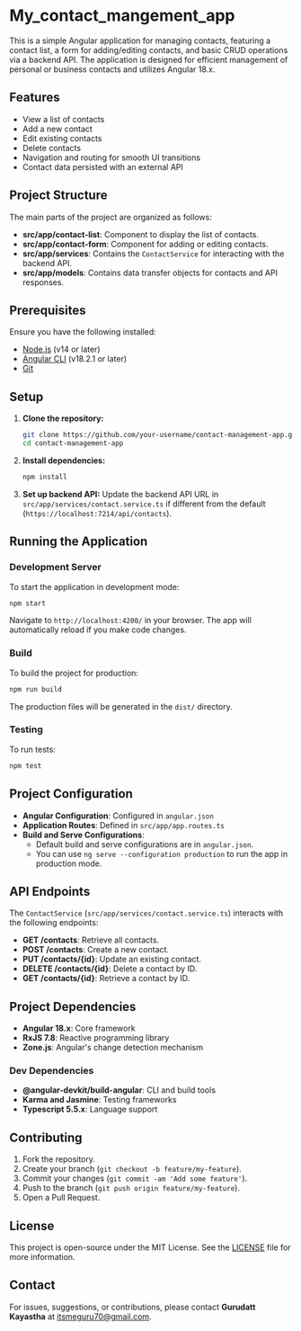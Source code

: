 # My_contact_mangement_app

This is a simple Angular application for managing contacts, featuring a contact list, a form for adding/editing contacts, and basic CRUD operations via a backend API. The application is designed for efficient management of personal or business contacts and utilizes Angular 18.x.

## Features

- View a list of contacts
- Add a new contact
- Edit existing contacts
- Delete contacts
- Navigation and routing for smooth UI transitions
- Contact data persisted with an external API

## Project Structure

The main parts of the project are organized as follows:

- **src/app/contact-list**: Component to display the list of contacts.
- **src/app/contact-form**: Component for adding or editing contacts.
- **src/app/services**: Contains the `ContactService` for interacting with the backend API.
- **src/app/models**: Contains data transfer objects for contacts and API responses.

## Prerequisites

Ensure you have the following installed:

- [Node.js](https://nodejs.org/) (v14 or later)
- [Angular CLI](https://angular.io/cli) (v18.2.1 or later)
- [Git](https://git-scm.com/)

## Setup

1. **Clone the repository:**
   ```bash
   git clone https://github.com/your-username/contact-management-app.git
   cd contact-management-app
   ```

2. **Install dependencies:**
   ```bash
   npm install
   ```

3. **Set up backend API:**
   Update the backend API URL in `src/app/services/contact.service.ts` if different from the default (`https://localhost:7214/api/contacts`).

## Running the Application

### Development Server

To start the application in development mode:

```bash
npm start
```

Navigate to `http://localhost:4200/` in your browser. The app will automatically reload if you make code changes.

### Build

To build the project for production:

```bash
npm run build
```

The production files will be generated in the `dist/` directory.

### Testing

To run tests:

```bash
npm test
```

## Project Configuration

- **Angular Configuration**: Configured in `angular.json`
- **Application Routes**: Defined in `src/app/app.routes.ts`
- **Build and Serve Configurations**:
  - Default build and serve configurations are in `angular.json`.
  - You can use `ng serve --configuration production` to run the app in production mode.

## API Endpoints

The `ContactService` (`src/app/services/contact.service.ts`) interacts with the following endpoints:

- **GET /contacts**: Retrieve all contacts.
- **POST /contacts**: Create a new contact.
- **PUT /contacts/{id}**: Update an existing contact.
- **DELETE /contacts/{id}**: Delete a contact by ID.
- **GET /contacts/{id}**: Retrieve a contact by ID.

## Project Dependencies

- **Angular 18.x**: Core framework
- **RxJS 7.8**: Reactive programming library
- **Zone.js**: Angular's change detection mechanism

### Dev Dependencies

- **@angular-devkit/build-angular**: CLI and build tools
- **Karma and Jasmine**: Testing frameworks
- **Typescript 5.5.x**: Language support

## Contributing

1. Fork the repository.
2. Create your branch (`git checkout -b feature/my-feature`).
3. Commit your changes (`git commit -am 'Add some feature'`).
4. Push to the branch (`git push origin feature/my-feature`).
5. Open a Pull Request.

## License

This project is open-source under the MIT License. See the [LICENSE](LICENSE) file for more information.

## Contact

For issues, suggestions, or contributions, please contact **Gurudatt Kayastha** at [itsmeguru70@gmail.com](mailto:itsmeguru70@gmail.com).
